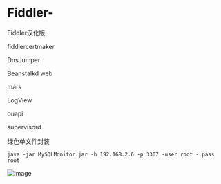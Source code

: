 # Fiddler-
Fiddler汉化版

fiddlercertmaker

DnsJumper

Beanstalkd web

mars

LogView

ouapi

supervisord

绿色单文件封装


```
java -jar MySQLMonitor.jar -h 192.168.2.6 -p 3307 -user root - pass root
```


![image](https://user-images.githubusercontent.com/29120060/173166176-8aee5f1f-d947-4d28-8774-f2665115d435.png)
